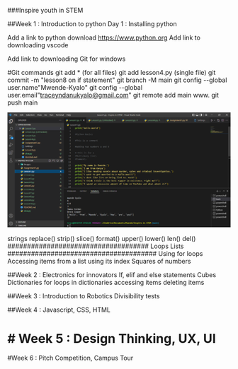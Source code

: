 ###Inspire youth in STEM

##Week 1 : Introduction to python 
Day 1 : Installing python 

Add a link to python download 
https://www.python.org 
Add link to downloading vscode

Add link to downloading Git for windows 


#Git commands
    git add * (for all files)
    git add lesson4.py (single file)
    git commit -m "lesson8 on if statement"
    git branch -M main 
    git config --global user.name"Mwende-Kyalo"
    git config --global user.email"traceyndanukyalo@gmail.com"
    git remote add main www.<url>
    git push main

![Lesson 1 ](./images/Lesson1.PNG) 

strings
    replace()
    strip()
    slice()
    format()
    upper()
    lower()
    len()
    del()
####################################
    Loops
    Lists 
###################################### 
    Using for loops
    Accessing items from a list using its index
    Squares of numbers




##Week 2 : Electronics for innovators 
    If, elif and else statements
    Cubes
    Dictionaries
        for loops in dictionaries
        accessing items
        deleting items


##Week 3 : Introduction to Robotics 
    Divisibility tests


##Week 4 : Javascript, CSS, HTML 


# # Week 5 : Design Thinking, UX, UI 


#Week 6 : Pitch Competition, Campus Tour
